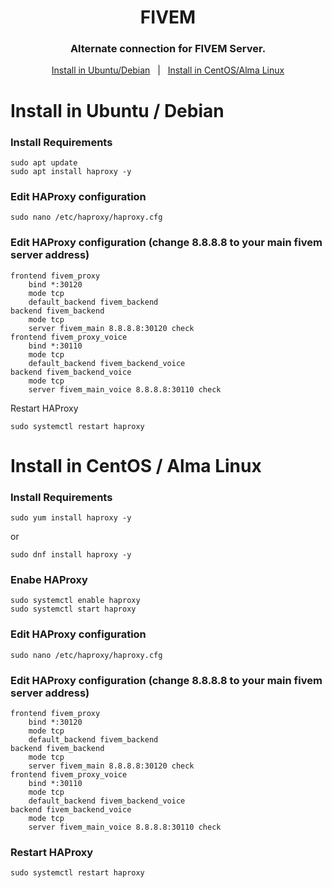 <div align="center">
  <h1>FIVEM </h1>
  <h3>Alternate connection for FIVEM Server.</h3>
  
  <a href="#install-in-ubuntu--debian">Install in Ubuntu/Debian</a> &#xa0; | &#xa0;
  <a href="#install-in-centos--alma-linux">Install in CentOS/Alma Linux</a>
</div>

# Install in Ubuntu / Debian
### Install Requirements
```
sudo apt update
sudo apt install haproxy -y
```
### Edit HAProxy configuration
```
sudo nano /etc/haproxy/haproxy.cfg
```
### Edit HAProxy configuration (change 8.8.8.8 to your main fivem server address)
```
frontend fivem_proxy
    bind *:30120
    mode tcp
    default_backend fivem_backend
backend fivem_backend
    mode tcp
    server fivem_main 8.8.8.8:30120 check
frontend fivem_proxy_voice
    bind *:30110
    mode tcp
    default_backend fivem_backend_voice
backend fivem_backend_voice
    mode tcp
    server fivem_main_voice 8.8.8.8:30110 check
```
Restart HAProxy
```
sudo systemctl restart haproxy
```
# Install in CentOS / Alma Linux
### Install Requirements
```
sudo yum install haproxy -y
```
or
```
sudo dnf install haproxy -y
```
### Enabe HAProxy
```
sudo systemctl enable haproxy
sudo systemctl start haproxy
```
### Edit HAProxy configuration
```
sudo nano /etc/haproxy/haproxy.cfg
```
### Edit HAProxy configuration (change 8.8.8.8 to your main fivem server address)
```
frontend fivem_proxy
    bind *:30120
    mode tcp
    default_backend fivem_backend
backend fivem_backend
    mode tcp
    server fivem_main 8.8.8.8:30120 check
frontend fivem_proxy_voice
    bind *:30110
    mode tcp
    default_backend fivem_backend_voice
backend fivem_backend_voice
    mode tcp
    server fivem_main_voice 8.8.8.8:30110 check
```
### Restart HAProxy
```
sudo systemctl restart haproxy
```
